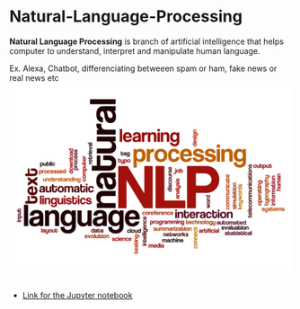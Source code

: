 # Natural-Language-Processing

 **Natural Language Processing** is branch of artificial intelligence that helps computer to understand, interpret and manipulate human language.

 Ex. Alexa, Chatbot, differenciating betweeen spam or ham, fake news or real news etc
 ![images.jpg](images/NLP-image.jpg)<br><br>
 
 - [Link for the Jupyter notebook](./fake_real.ipynb)

